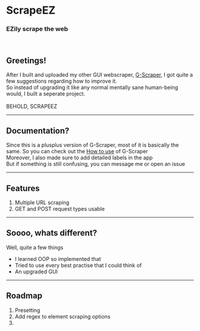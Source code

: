 <p align="center">
  <h1>ScrapeEZ</h1>
  <h3>EZily scrape the web</h3>
</p>
<br>
<h2>Greetings!</h2>
<p>
  After I built and uploaded my other GUI webscraper, <a href="https://github.com/muaaz-ur-habibi/G-Scraper">G-Scraper</a>, I got quite a few suggestions regarding how to improve it.<br>
  So instead of upgrading it like any normal mentally sane human-being would, I built a seperate project.<br><br>
  BEHOLD, SCRAPEEZ
</p>
<hr>
<h2>Documentation?</h2>
<p>
  Since this is a plusplus version of G-Scraper, most of it is basically the same. So you can check out the <a href="https://github.com/muaaz-ur-habibi/G-Scraper?tab=readme-ov-file#how-to-use">How to use</a> of G-Scraper<br>
  Moreover, I also made sure to add detailed labels in the app<br>
  But if something is still confusing, you can message me or open an issue
</p>
<hr>
<h2>Features</h2>
<p>
  <ol>
    <li>Multiple URL scraping</li>
    <li>GET and POST request types usable</li>
    
  </ol>
</p>
<hr>
<h2>Soooo, whats different?</h2>
<p>
  Well, quite a few things
  <ul>
    <li>I learned OOP so implemented that</li>
    <li>Tried to use every best practise that I could think of</li>
    <li>An upgraded GUI</li>
  </ul>
</p>
<hr>
<h2>Roadmap</h2>
<ol>
  <li>Presetting</li>
  <li>Add regex to element scraping options</li>
  <li></li>
</ol>
